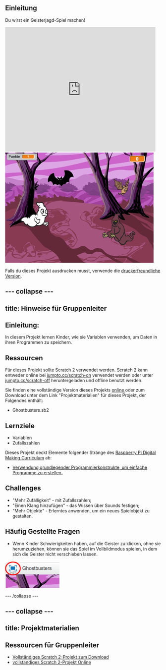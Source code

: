 ## Einleitung

Du wirst ein Geisterjagd-Spiel machen!

<div class="scratch-preview">
  <iframe allowtransparency="true" width="485" height="402" src="https://scratch.mit.edu/projects/embed/60787262/?autostart=false" frameborder="0"></iframe>
  <img src="images/ghost-final.png">
</div>

Falls du dieses Projekt ausdrucken musst, verwende die [druckerfreundliche Version](https://projects.raspberrypi.org/en/projects/ghostbusters/print).

## \--- collapse \---

## title: Hinweise für Gruppenleiter

## Einleitung:

In diesem Projekt lernen Kinder, wie sie Variablen verwenden, um Daten in ihren Programmen zu speichern.

## Ressourcen

Für dieses Projekt sollte Scratch 2 verwendet werden. Scratch 2 kann entweder online bei [jumpto.cc/scratch-on](http://jumpto.cc/scratch-on) verwendet werden oder unter [ jumpto.cc/scratch-off](http://jumpto.cc/scratch-off) heruntergeladen und offline benutzt werden.

Sie finden eine vollständige Version dieses Projekts [ online ](http://scratch.mit.edu/projects/60787262/#editor) oder zum Download unter dem Link "Projektmaterialien" für dieses Projekt, der Folgendes enthält:

* Ghostbusters.sb2

## Lernziele

* Variablen
* Zufallszahlen

Dieses Projekt deckt Elemente folgender Stränge des [Raspberry Pi Digital Making Curriculum](http://rpf.io/curriculum) ab:

* [Verwendung grundlegender Programmierkonstrukte, um einfache Programme zu erstellen.](https://www.raspberrypi.org/curriculum/programming/creator)

## Challenges

* "Mehr Zufälligkeit" - mit Zufallszahlen;
* "Einen Klang hinzufügen" - das Wissen über Sounds festigen;
* "Mehr Objekte" - Erlerntes anwenden, um ein neues Spielobjekt zu gestalten.

## Häufig Gestellte Fragen

* Wenn Kinder Schwierigkeiten haben, auf die Geister zu klicken, ohne sie herumzuziehen, können sie das Spiel im Vollbildmodus spielen, in dem sich die Geister nicht verschieben lassen.

![screenshot](images/ghost-fullscreen.png)

\--- /collapse \---

## \--- collapse \---

## title: Projektmaterialien

## Ressourcen für Gruppenleiter

* [Vollständiges Scratch 2-Projekt zum Download](resources/Ghostbusters.sb2)
* [vollständiges Scratch 2-Projekt Online](http://scratch.mit.edu/projects/60787262/#editor)